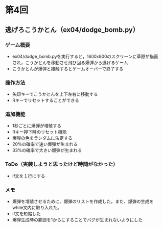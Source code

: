 # 第4回
## 逃げろこうかとん（ex04/dodge_bomb.py）
### ゲーム概要
- ex04/dodge_bomb.pyを実行すると，1600x900のスクリーンに草原が描画され，こうかとんを移動させ飛び回る爆弾から逃げるゲーム
- こうかとんが爆弾と接触するとゲームオーバーで終了する
### 操作方法
- 矢印キーでこうかとんを上下左右に移動する
- Rキーでリセットすることができる
### 追加機能
- 1秒ごとに爆弾が増殖する
- Rキー押下時のリセット機能
- 爆弾の色をランダムに決定する
- 20%の確率で速い爆弾が生まれる
- 33%の確率で大きい爆弾が生まれる
### ToDo（実装しようと思ったけど時間がなかった）
- if文を１行にする
### メモ
- 爆弾を増殖させるために、爆弾のリストを作成した。また、爆弾の生成をwhile文内に取り入れた。
- if文を短縮した
- 爆弾生成時の範囲を1からにすることでバグが生まれないようにした
